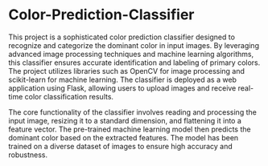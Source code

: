 # Color-Prediction-Classifier
This project is a sophisticated color prediction classifier designed to recognize and categorize the dominant color in input images. By leveraging advanced image processing techniques and machine learning algorithms, this classifier ensures accurate identification and labeling of primary colors. The project utilizes libraries such as OpenCV for image processing and scikit-learn for machine learning. The classifier is deployed as a web application using Flask, allowing users to upload images and receive real-time color classification results.

The core functionality of the classifier involves reading and processing the input image, resizing it to a standard dimension, and flattening it into a feature vector. The pre-trained machine learning model then predicts the dominant color based on the extracted features. The model has been trained on a diverse dataset of images to ensure high accuracy and robustness.
